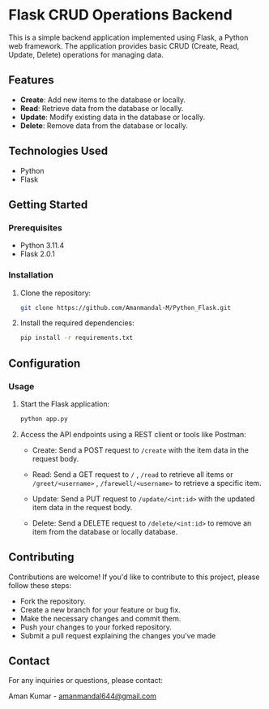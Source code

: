 # Flask CRUD Operations Backend

This is a simple backend application implemented using Flask, a Python web framework. The application provides basic CRUD (Create, Read, Update, Delete) operations for managing data.

## Features

- **Create**: Add new items to the database or locally.
- **Read**: Retrieve data from the database or locally.
- **Update**: Modify existing data in the database or locally.
- **Delete**: Remove data from the database or locally.

## Technologies Used

- Python
- Flask

## Getting Started

### Prerequisites

- Python 3.11.4
- Flask 2.0.1

### Installation

1. Clone the repository:

   ```bash
   git clone https://github.com/Amanmandal-M/Python_Flask.git


2. Install the required dependencies:

   ```bash
   pip install -r requirements.txt


## Configuration

### Usage

1. Start the Flask application:

    ```bash
    python app.py

2. Access the API endpoints using a REST client or tools like Postman:
   
   - Create: Send a POST request to `/create` with the item data in the request body.
   
   - Read: Send a GET request to `/` , `/read` to retrieve all items or `/greet/<username>` , `/farewell/<username>` to retrieve a specific item.
   
   - Update: Send a PUT request to `/update/<int:id>` with the updated item data in the request body.
   
   - Delete: Send a DELETE request to `/delete/<int:id>` to remove an item from the database or locally database.

## Contributing

Contributions are welcome! If you'd like to contribute to this project, please follow these steps:

 - Fork the repository.
 - Create a new branch for your feature or bug fix.
 - Make the necessary changes and commit them.
 - Push your changes to your forked repository.
 - Submit a pull request explaining the changes you've made

## Contact

For any inquiries or questions, please contact:

Aman Kumar - amanmandal644@gmail.com
